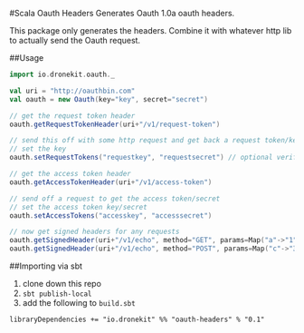 #Scala Oauth Headers
Generates Oauth 1.0a oauth headers.

This package only generates the headers. Combine it with whatever http lib to actually send the Oauth request.

##Usage

```scala
import io.dronekit.oauth._

val uri = "http://oauthbin.com"
val oauth = new Oauth(key="key", secret="secret")

// get the request token header
oauth.getRequestTokenHeader(uri+"/v1/request-token")

// send this off with some http request and get back a request token/key
// set the key
oauth.setRequestTokens("requestkey", "requestsecret") // optional verifier as a 3rd argument

// get the access token header
oauth.getAccessTokenHeader(uri+"/v1/access-token")

// send off a request to get the access token/secret
// set the access token key/secret
oauth.setAccessTokens("accesskey", "accesssecret")

// now get signed headers for any requests
oauth.getSignedHeader(uri+"/v1/echo", method="GET", params=Map("a"->"1", "b"->"2")
oauth.getSignedHeader(uri+"/v1/echo", method="POST", params=Map("c"->"3", "d"->"4")
```


##Importing via sbt

1. clone down this repo
2. `sbt publish-local`
3. add the following to `build.sbt`
  ```
  libraryDependencies += "io.dronekit" %% "oauth-headers" % "0.1"
  ```
